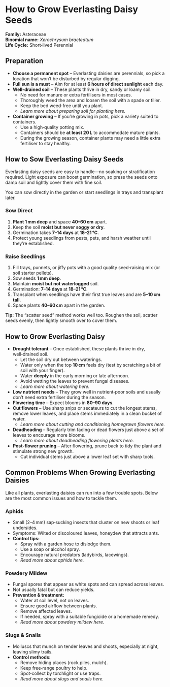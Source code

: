 # How to Grow Everlasting Daisy Seeds

**Family:** Asteraceae  
**Binomial name:** _Xerochrysum bracteatum_  
**Life Cycle:** Short‑lived Perennial  

## Preparation

- **Choose a permanent spot** – Everlasting daisies are perennials, so pick a location that won’t be disturbed by regular digging.  
- **Full sun is a must** – Aim for at least **6 hours of direct sunlight** each day.  
- **Well‑drained soil** – These plants thrive in dry, sandy or loamy soil.  
  - No need for manure or extra fertilisers in most cases.  
  - Thoroughly weed the area and loosen the soil with a spade or tiller.  
  - Keep the bed weed‑free until you plant.  
  - *Learn more about preparing soil for planting here.*  
- **Container growing** – If you’re growing in pots, pick a variety suited to containers.  
  - Use a high‑quality potting mix.  
  - Containers should be **at least 20 L** to accommodate mature plants.  
  - During the growing season, container plants may need a little extra fertiliser to stay healthy.  

## How to Sow Everlasting Daisy Seeds

Everlasting daisy seeds are easy to handle—no soaking or stratification required. Light exposure can boost germination, so press the seeds onto damp soil and lightly cover them with fine soil.

You can sow directly in the garden or start seedlings in trays and transplant later.

### Sow Direct

1. **Plant 1 mm deep** and space **40–60 cm** apart.  
2. Keep the soil **moist but never soggy or dry**.  
3. Germination takes **7–14 days** at **18–21 °C**.  
4. Protect young seedlings from pests, pets, and harsh weather until they’re established.  

### Raise Seedlings

1. Fill trays, punnets, or jiffy pots with a good quality seed‑raising mix (or soil starter pellets).  
2. Sow seeds **1 mm deep**.  
3. Maintain **moist but not waterlogged** soil.  
4. Germination: **7–14 days** at **18–21 °C**.  
5. Transplant when seedlings have their first true leaves and are **5–10 cm tall**.  
6. Space plants **40–60 cm** apart in the garden.  

**Tip:** The “scatter seed” method works well too. Roughen the soil, scatter seeds evenly, then lightly smooth over to cover them.

## How to Grow Everlasting Daisy

- **Drought tolerant** – Once established, these plants thrive in dry, well‑drained soil.  
  - Let the soil dry out between waterings.  
  - Water only when the top **10 cm** feels dry (test by scratching a bit of soil with your finger).  
  - Water **deeply** in the early morning or late afternoon.  
  - Avoid wetting the leaves to prevent fungal diseases.  
  - *Learn more about watering here.*  
- **Low nutrient needs** – They grow well in nutrient‑poor soils and usually don’t need extra fertiliser during the season.  
- **Flowering time** – Expect blooms in **80–90 days**.  
- **Cut flowers** – Use sharp snips or secateurs to cut the longest stems, remove lower leaves, and place stems immediately in a clean bucket of water.  
  - *Learn more about cutting and conditioning homegrown flowers here.*  
- **Deadheading** – Regularly trim fading or dead flowers just above a set of leaves to encourage more blooms.  
  - *Learn more about deadheading flowering plants here.*  
- **Post‑flower pruning** – After flowering, prune back to tidy the plant and stimulate strong new growth.  
  - Cut individual stems just above a lower leaf set with sharp tools.  

## Common Problems When Growing Everlasting Daisies

Like all plants, everlasting daisies can run into a few trouble spots. Below are the most common issues and how to tackle them.

### Aphids

- Small (2–4 mm) sap‑sucking insects that cluster on new shoots or leaf undersides.  
- Symptoms: Wilted or discoloured leaves, honeydew that attracts ants.  
- **Control tips:**  
  - Spray with a garden hose to dislodge them.  
  - Use a soap or alcohol spray.  
  - Encourage natural predators (ladybirds, lacewings).  
  - *Read more about aphids here.*  

### Powdery Mildew

- Fungal spores that appear as white spots and can spread across leaves.  
- Not usually fatal but can reduce yields.  
- **Prevention & treatment:**  
  - Water at soil level, not on leaves.  
  - Ensure good airflow between plants.  
  - Remove affected leaves.  
  - If needed, spray with a suitable fungicide or a homemade remedy.  
  - *Read more about powdery mildew here.*  

### Slugs & Snails

- Molluscs that munch on tender leaves and shoots, especially at night, leaving slimy trails.  
- **Control methods:**  
  - Remove hiding places (rock piles, mulch).  
  - Keep free‑range poultry to help.  
  - Spot‑collect by torchlight or use traps.  
  - *Read more about slugs and snails here.*